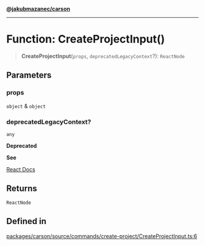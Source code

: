 [**@jakubmazanec/carson**](../README.md)

---

# Function: CreateProjectInput()

> **CreateProjectInput**(`props`, `deprecatedLegacyContext`?): `ReactNode`

## Parameters

### props

`object` & `object`

### deprecatedLegacyContext?

`any`

**Deprecated**

**See**

[React Docs](https://legacy.reactjs.org/docs/legacy-context.html#referencing-context-in-lifecycle-methods)

## Returns

`ReactNode`

## Defined in

[packages/carson/source/commands/create-project/CreateProjectInput.ts:6](https://github.com/jakubmazanec/tools/blob/a9765e3de8390a6e57bec51efaeb411fbd7881ab/packages/carson/source/commands/create-project/CreateProjectInput.ts#L6)
